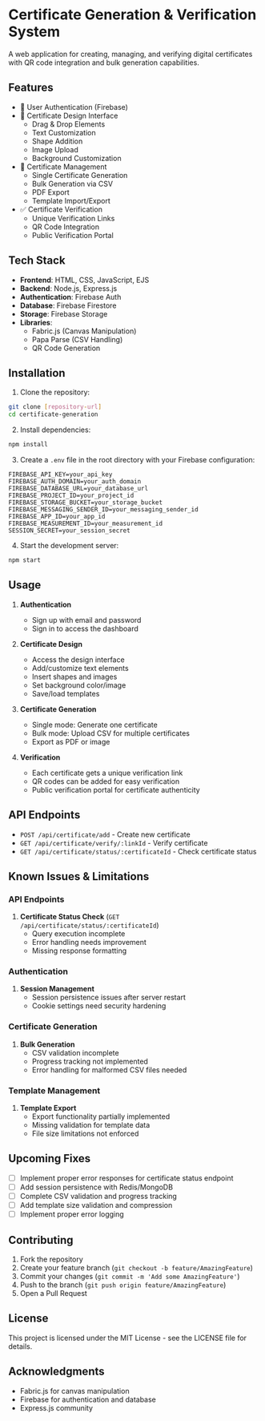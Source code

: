 # Certificate Generation & Verification System

A web application for creating, managing, and verifying digital certificates with QR code integration and bulk generation capabilities.

## Features

- 🔐 User Authentication (Firebase)
- 📝 Certificate Design Interface
  - Drag & Drop Elements
  - Text Customization
  - Shape Addition
  - Image Upload
  - Background Customization
- 📑 Certificate Management
  - Single Certificate Generation
  - Bulk Generation via CSV
  - PDF Export
  - Template Import/Export
- ✅ Certificate Verification
  - Unique Verification Links
  - QR Code Integration
  - Public Verification Portal

## Tech Stack

- **Frontend**: HTML, CSS, JavaScript, EJS
- **Backend**: Node.js, Express.js
- **Authentication**: Firebase Auth
- **Database**: Firebase Firestore
- **Storage**: Firebase Storage
- **Libraries**: 
  - Fabric.js (Canvas Manipulation)
  - Papa Parse (CSV Handling)
  - QR Code Generation

## Installation

1. Clone the repository:
```bash
git clone [repository-url]
cd certificate-generation
```

2. Install dependencies:
```bash
npm install
```

3. Create a `.env` file in the root directory with your Firebase configuration:
```env
FIREBASE_API_KEY=your_api_key
FIREBASE_AUTH_DOMAIN=your_auth_domain
FIREBASE_DATABASE_URL=your_database_url
FIREBASE_PROJECT_ID=your_project_id
FIREBASE_STORAGE_BUCKET=your_storage_bucket
FIREBASE_MESSAGING_SENDER_ID=your_messaging_sender_id
FIREBASE_APP_ID=your_app_id
FIREBASE_MEASUREMENT_ID=your_measurement_id
SESSION_SECRET=your_session_secret
```

4. Start the development server:
```bash
npm start
```

## Usage

1. **Authentication**
   - Sign up with email and password
   - Sign in to access the dashboard

2. **Certificate Design**
   - Access the design interface
   - Add/customize text elements
   - Insert shapes and images
   - Set background color/image
   - Save/load templates

3. **Certificate Generation**
   - Single mode: Generate one certificate
   - Bulk mode: Upload CSV for multiple certificates
   - Export as PDF or image

4. **Verification**
   - Each certificate gets a unique verification link
   - QR codes can be added for easy verification
   - Public verification portal for certificate authenticity

## API Endpoints

- `POST /api/certificate/add` - Create new certificate
- `GET /api/certificate/verify/:linkId` - Verify certificate
- `GET /api/certificate/status/:certificateId` - Check certificate status

## Known Issues & Limitations

### API Endpoints
1. **Certificate Status Check** (`GET /api/certificate/status/:certificateId`)
   - Query execution incomplete
   - Error handling needs improvement
   - Missing response formatting

### Authentication
1. **Session Management**
   - Session persistence issues after server restart
   - Cookie settings need security hardening

### Certificate Generation
1. **Bulk Generation**
   - CSV validation incomplete
   - Progress tracking not implemented
   - Error handling for malformed CSV files needed

### Template Management
1. **Template Export**
   - Export functionality partially implemented
   - Missing validation for template data
   - File size limitations not enforced

## Upcoming Fixes
- [ ] Implement proper error responses for certificate status endpoint
- [ ] Add session persistence with Redis/MongoDB
- [ ] Complete CSV validation and progress tracking
- [ ] Add template size validation and compression
- [ ] Implement proper error logging

## Contributing

1. Fork the repository
2. Create your feature branch (`git checkout -b feature/AmazingFeature`)
3. Commit your changes (`git commit -m 'Add some AmazingFeature'`)
4. Push to the branch (`git push origin feature/AmazingFeature`)
5. Open a Pull Request

## License

This project is licensed under the MIT License - see the LICENSE file for details.

## Acknowledgments

- Fabric.js for canvas manipulation
- Firebase for authentication and database
- Express.js community